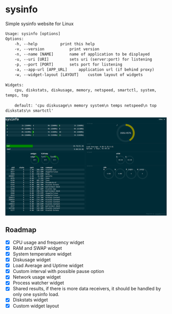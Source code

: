 # sysinfo
Simple sysinfo website for Linux

```
Usage: sysinfo [options]
Options:
	-h, --help			print this help
	-v, --version			print version
	-n, --name [NAME]		name of application to be displayed
	-u, --uri [URI]			sets uri (server:port) for listening
	-p, --port [PORT]		sets port for listening
	-a, --app-url [APP_URL]		application url (if behind proxy)
	-w, --widget-layout [LAYOUT]	custom layout of widgets

Widgets:
	cpu, diskstats, diskusage, memory, netspeed, smartctl, system, temps, top

	default: 'cpu diskusage\n memory system\n temps netspeed\n top diskstats\n smartctl'
```

![](screenshot.png)

## Roadmap
- [X] CPU usage and frequency widget
- [X] RAM and SWAP widget
- [X] System temperature widget
- [X] Diskusage widget
- [X] Load Average and Uptime widget
- [X] Custom interval with possible pause option
- [X] Network usage widget
- [X] Process watcher widget
- [X] Shared results, if there is more data receivers, it should be handled by only one sysinfo load.
- [X] Diskstats widget
- [X] Custom widget layout